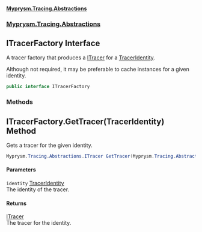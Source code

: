 #### [Myprysm.Tracing.Abstractions](index.md 'index')
### [Myprysm.Tracing.Abstractions](index.md#Myprysm_Tracing_Abstractions 'Myprysm.Tracing.Abstractions')
## ITracerFactory Interface
A tracer factory that produces a [ITracer](Myprysm_Tracing_Abstractions_ITracer.md 'Myprysm.Tracing.Abstractions.ITracer') for a [TracerIdentity](Myprysm_Tracing_Abstractions_TracerIdentity.md 'Myprysm.Tracing.Abstractions.TracerIdentity').  
  
Although not required, it may be preferable to cache instances for a given identity.  
```csharp
public interface ITracerFactory
```
### Methods
<a name='Myprysm_Tracing_Abstractions_ITracerFactory_GetTracer(Myprysm_Tracing_Abstractions_TracerIdentity)'></a>
## ITracerFactory.GetTracer(TracerIdentity) Method
Gets a tracer for the given identity.  
```csharp
Myprysm.Tracing.Abstractions.ITracer GetTracer(Myprysm.Tracing.Abstractions.TracerIdentity identity);
```
#### Parameters
<a name='Myprysm_Tracing_Abstractions_ITracerFactory_GetTracer(Myprysm_Tracing_Abstractions_TracerIdentity)_identity'></a>
`identity` [TracerIdentity](Myprysm_Tracing_Abstractions_TracerIdentity.md 'Myprysm.Tracing.Abstractions.TracerIdentity')  
The identity of the tracer.
  
#### Returns
[ITracer](Myprysm_Tracing_Abstractions_ITracer.md 'Myprysm.Tracing.Abstractions.ITracer')  
The tracer for the identity.
  
